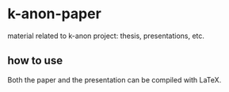 # k-anon-paper

material related to k-anon project: thesis, presentations, etc.

## how to use

Both the paper and the presentation can be compiled with LaTeX.
